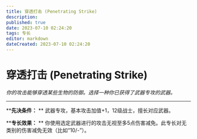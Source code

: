 ```yaml
---
title: 穿透打击 (Penetrating Strike)
description: 
published: true
date: 2023-07-10 02:24:20
tags: 专长
editor: markdown
dateCreated: 2023-07-10 02:24:20
---
```


# 穿透打击 (Penetrating Strike)

_你的攻击能够穿透某些生物的防御。选择一种你已获得了武器专攻的武器。_

---

****先决条件：** ** 武器专攻，基本攻击加值+1，12级战士，擅长对应武器。

****专长效果：** ** 你使用选定武器进行的攻击无视至多5点伤害减免。此专长对无类别的伤害减免无效（比如“10/-”）。

